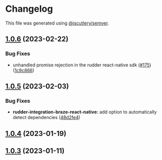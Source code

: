 # Changelog

This file was generated using [@jscutlery/semver](https://github.com/jscutlery/semver).

## [1.0.6](https://github.com/rudderlabs/rudder-sdk-react-native/compare/rudder-integration-braze-react-native@1.0.5...rudder-integration-braze-react-native@1.0.6) (2023-02-22)


### Bug Fixes

* unhandled promise rejection in the rudder react-native sdk ([#175](https://github.com/rudderlabs/rudder-sdk-react-native/issues/175)) ([1c9c866](https://github.com/rudderlabs/rudder-sdk-react-native/commit/1c9c866dfd59ef751075ccbcbece36efd891d50b))

## [1.0.5](https://github.com/rudderlabs/rudder-sdk-react-native/compare/rudder-integration-braze-react-native@1.0.4...rudder-integration-braze-react-native@1.0.5) (2023-02-03)


### Bug Fixes

* **rudder-integration-braze-react-native:** add option to automatically detect dependencies ([48d2fe4](https://github.com/rudderlabs/rudder-sdk-react-native/commit/48d2fe45a8f301006e7764359fb735e22363f49b))

## [1.0.4](https://github.com/rudderlabs/rudder-sdk-react-native/compare/rudder-integration-braze-react-native@1.0.3...rudder-integration-braze-react-native@1.0.4) (2023-01-19)

## [1.0.3](https://github.com/rudderlabs/rudder-sdk-react-native/compare/rudder-integration-braze-react-native-1.0.2...rudder-integration-braze-react-native-1.0.3) (2023-01-11)

